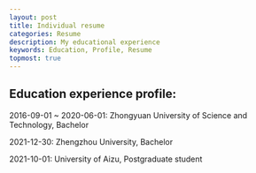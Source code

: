 ```yaml
---
layout: post
title: Individual resume
categories: Resume
description: My educational experience
keywords: Education, Profile, Resume
topmost: true
---
```


## Education experience profile:




2016-09-01 ~ 2020-06-01: Zhongyuan University of Science and Technology, Bachelor    

2021-12-30:              Zhengzhou University,                           Bachelor    

2021-10-01:              University of Aizu,                             Postgraduate student    

